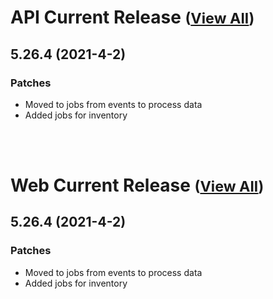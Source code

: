 
# API Current Release <small>([View All](/API.md))</small>
## 5.26.4 (2021-4-2)
### Patches 

- Moved to jobs from events to process data
- Added jobs for inventory

<br><br>
# Web Current Release <small>([View All](/Web.md))</small>
## 5.26.4 (2021-4-2)
### Patches 

- Moved to jobs from events to process data
- Added jobs for inventory

  